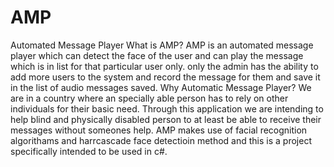 # AMP
Automated Message Player
What is AMP?
AMP is an automated message player which can detect the face of the user and can play the message which is in list for that particular user only.
only the admin has the ability to add more users to  the system and record the message for them and save it in the list of audio messages saved.
Why Automatic Message Player?
We are in a country where an specially able person has to rely on other individuals for their basic need. Through this application we are intending to help blind and physically disabled person to at least be able to receive their messages without someones help.
AMP makes use of facial recognition algorithams and harrcascade face detectioin method and this is a project specifically intended to be used in c#.
